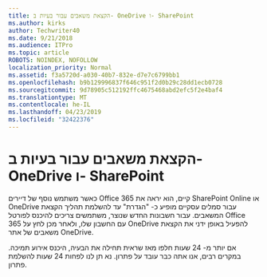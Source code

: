 ```yaml
---
title: הקצאת משאבים עבור בעיות ב- OneDrive ו- SharePoint
ms.author: kirks
author: Techwriter40
ms.date: 9/21/2018
ms.audience: ITPro
ms.topic: article
ROBOTS: NOINDEX, NOFOLLOW
localization_priority: Normal
ms.assetid: f3a5720d-a030-40b7-832e-d7e7c6799bb1
ms.openlocfilehash: b9b129996837f646c951f2d0b29c28dd1ecb0728
ms.sourcegitcommit: 9d78905c512192ffc4675468abd2efc5f2e4baf4
ms.translationtype: MT
ms.contentlocale: he-IL
ms.lasthandoff: 04/23/2019
ms.locfileid: "32422376"
---
```

# <a name="provisioning-issues-in-onedrive-and-sharepoint"></a>הקצאת משאבים עבור בעיות ב- OneDrive ו- SharePoint

כאשר משתמש נוסף של דיירים Office 365 קיים, הוא יראה את SharePoint Online או OneDrive עבור סמלים עסקיים מופיע כ- "הגדרת" עד להשלמת תהליך הקצאת המשאבים. עבור חשבונות החדש שנוצר, משתמשים צריכים להיכנס לפורטל Office 365 עם החשבון שלו, ולאחר מכן לחץ על OneDrive להפעיל באופן ידני את הקצאת משאבים של אתר OneDrive.
  
אם יותר מ- 24 שעות חלפו מאז שראית תחילה את הבעיה, היכנס אירוע תמיכה. במקרים רבים, אנו אתה כבר עובד על פתרון. נא תן לנו לפחות 24 שעות להשלמת פתרון.
  

